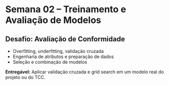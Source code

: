 # Semana 02 – Treinamento e Avaliação de Modelos

## Desafio: Avaliação de Conformidade

- Overfitting, underfitting, validação cruzada
- Engenharia de atributos e preparação de dados
- Seleção e combinação de modelos

**Entregável:** Aplicar validação cruzada e grid search em um modelo real do projeto ou do TCC.
